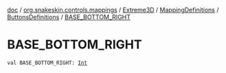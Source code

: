 [doc](../../../../index.md) / [org.snakeskin.controls.mappings](../../../index.md) / [Extreme3D](../../index.md) / [MappingDefinitions](../index.md) / [ButtonsDefinitions](index.md) / [BASE_BOTTOM_RIGHT](./-b-a-s-e_-b-o-t-t-o-m_-r-i-g-h-t.md)

# BASE_BOTTOM_RIGHT

`val BASE_BOTTOM_RIGHT: `[`Int`](https://kotlinlang.org/api/latest/jvm/stdlib/kotlin/-int/index.html)